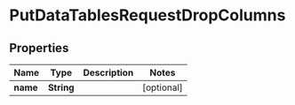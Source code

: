 

# PutDataTablesRequestDropColumns


## Properties

| Name | Type | Description | Notes |
|------------ | ------------- | ------------- | -------------|
|**name** | **String** |  |  [optional] |



